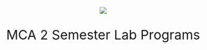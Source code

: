 <p align="center">
  <image src="ZJF5.gif">
  </image>
</p>

<p align="center" style="font-size:30px">
MCA 2 Semester Lab Programs
</p>



